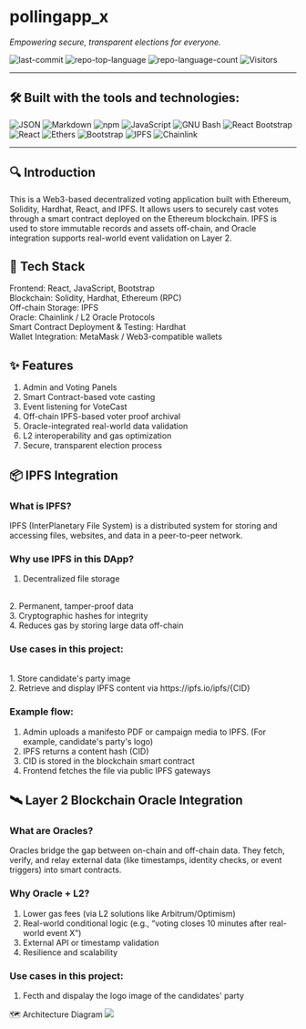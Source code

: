# pollingapp_x

*Empowering secure, transparent elections for everyone.*

![last-commit](https://img.shields.io/github/last-commit/ixgnoy/DApp_pollingapp)
![repo-top-language](https://img.shields.io/github/languages/top/ixgnoy/DApp_pollingapp)
![repo-language-count](https://img.shields.io/github/languages/count/ixgnoy/DApp_pollingapp)
![Visitors](https://visitor-badge.laobi.icu/badge?page_id=ixgnoy.DApp_pollingapp)

---

## 🛠️ Built with the tools and technologies:

![JSON](https://img.shields.io/badge/JSON-000000?style=for-the-badge&logo=json&logoColor=white)
![Markdown](https://img.shields.io/badge/Markdown-000000?style=for-the-badge&logo=markdown&logoColor=white)
![npm](https://img.shields.io/badge/npm-CB3837?style=for-the-badge&logo=npm&logoColor=white)
![JavaScript](https://img.shields.io/badge/JavaScript-F7DF1E?style=for-the-badge&logo=javascript&logoColor=black)
![GNU Bash](https://img.shields.io/badge/GNU%20Bash-4EAA25?style=for-the-badge&logo=gnubash&logoColor=white)
![React Bootstrap](https://img.shields.io/badge/React%20Bootstrap-61DAFB?style=for-the-badge&logo=react&logoColor=white)
![React](https://img.shields.io/badge/React-20232A?style=for-the-badge&logo=react&logoColor=61DAFB)
![Ethers](https://img.shields.io/badge/Ethers.js-4C51BF?style=for-the-badge&logo=ethereum&logoColor=white)
![Bootstrap](https://img.shields.io/badge/Bootstrap-7952B3?style=for-the-badge&logo=bootstrap&logoColor=white)
![IPFS](https://img.shields.io/badge/IPFS-65C2CB?style=for-the-badge&logo=ipfs&logoColor=white)
![Chainlink](https://img.shields.io/badge/Chainlink%20Oracle-375BD2?style=for-the-badge&logo=chainlink&logoColor=white)

---
## 🔍 Introduction
This is a Web3-based decentralized voting application built with Ethereum, Solidity, Hardhat, React, and IPFS. It allows users to securely cast votes through a smart contract deployed on the Ethereum blockchain. IPFS is used to store immutable records and assets off-chain, and Oracle integration supports real-world event validation on Layer 2.
<br>
## 🧱 Tech Stack
Frontend: React, JavaScript, Bootstrap
<br>
Blockchain: Solidity, Hardhat, Ethereum (RPC)
<br>
Off-chain Storage: IPFS
<br>
Oracle: Chainlink / L2 Oracle Protocols
<br>
Smart Contract Deployment & Testing: Hardhat
<br>
Wallet Integration: MetaMask / Web3-compatible wallets
<br>

## ✨ Features
1. Admin and Voting Panels<br>
2. Smart Contract-based vote casting<br>
3. Event listening for VoteCast<br>
4. Off-chain IPFS-based voter proof archival<br>
5. Oracle-integrated real-world data validation<br>
6. L2 interoperability and gas optimization<br>
7. Secure, transparent election process<br>

## 📦 IPFS Integration
### What is IPFS?
IPFS (InterPlanetary File System) is a distributed system for storing and accessing files, websites, and data in a peer-to-peer network.
<br>
### Why use IPFS in this DApp?
1. Decentralized file storage
<br>
2. Permanent, tamper-proof data
<br>
3. Cryptographic hashes for integrity
<br>
4. Reduces gas by storing large data off-chain
<br>

### Use cases in this project:
<br>
1. Store candidate's party image<br>
2. Retrieve and display IPFS content via https://ipfs.io/ipfs/{CID}
<br>

### Example flow:
1. Admin uploads a manifesto PDF or campaign media to IPFS. (For example, candidate's party's logo)<br>
2. IPFS returns a content hash (CID)<br>
3. CID is stored in the blockchain smart contract<br>
4. Frontend fetches the file via public IPFS gateways<br>

## 🛰️ Layer 2 Blockchain Oracle Integration
### What are Oracles?
Oracles bridge the gap between on-chain and off-chain data. They fetch, verify, and relay external data (like timestamps, identity checks, or event triggers) into smart contracts.

### Why Oracle + L2?
1. Lower gas fees (via L2 solutions like Arbitrum/Optimism)<br>
2. Real-world conditional logic (e.g., “voting closes 10 minutes after real-world event X”) <br>
3. External API or timestamp validation<br>
4. Resilience and scalability<br>

### Use cases in this project:
1. Fecth and dispalay the logo image of the candidates' party


🗺️ Architecture Diagram
<img src="Architecture diagram/diagram.png"/>
